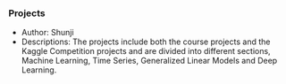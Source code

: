 ### Projects

+ Author: Shunji
+ Descriptions: The projects include both the course projects and the Kaggle Competition projects and are divided into different sections, Machine Learning, Time Series, Generalized Linear Models and Deep Learning.
